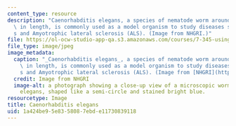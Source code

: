 ```yaml
---
content_type: resource
description: "Caenorhabditis elegans, a species of nematode worm around 1 millimeter\
  \ in length, is commonly used as a model organism to study diseases such as Alzheimer\u2019\
  s and Amyotrophic lateral sclerosis (ALS). (Image from NHGRI.)"
file: https://ol-ocw-studio-app-qa.s3.amazonaws.com/courses/7-345-using-simple-organisms-to-model-human-diseases-spring-2013/1a424be95e8358087ebde11730839118_7-345s13.jpg
file_type: image/jpeg
image_metadata:
  caption: "_Caenorhabditis elegans_, a species of nematode worm around 1 millimeter\
    \ in length, is commonly used as a model organism to study diseases such as Alzheimer\u2019\
    s and Amyotrophic lateral sclerosis (ALS). (Image from [NHGRI](http://www.genome.gov/).)"
  credit: Image from NHGRI
  image-alt: a photograph showing a close-up view of a microscopic worm, called C.
    elegans, shaped like a semi-circle and stained bright blue.
resourcetype: Image
title: Caenorhabditis elegans
uid: 1a424be9-5e83-5808-7ebd-e11730839118
---
```

